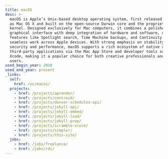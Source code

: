 ```yaml
---
title: macOS
desc: >-
  macOS is Apple’s Unix‐based desktop operating system, first released in 2001
  as Mac OS X and built on the open‐source Darwin core and the proprietary XNU
  kernel. Designed exclusively for Mac computers, it combines a polished Aqua
  graphical interface with deep integration of hardware and software, offering
  features like Spotlight search, Time Machine backups, and Continuity for
  seamless work across Apple devices. With strong emphasis on stability,
  security and performance, macOS supports a rich ecosystem of native and
  third-party applications via the Mac App Store and developer tools such as
  Xcode, making it a popular choice for both creative professionals and everyday
  users.
used_begin_year: 2010
used_end_year: present
_links:
  self:
    href: /os/macos/
  projects:
    - href: /projects/aprender/
    - href: /projects/centroid/
    - href: /projects/denver-schedules-api/
    - href: /projects/jekyll-api/
    - href: /projects/jekyll-embed/
    - href: /projects/jekyll-load/
    - href: /projects/jekyll-prep/
    - href: /projects/scramble-score/
    - href: /projects/simpler/
    - href: /projects/this-site/
  jobs:
    - href: /jobs/freelance/
    - href: /jobs/rdi/
---
```


